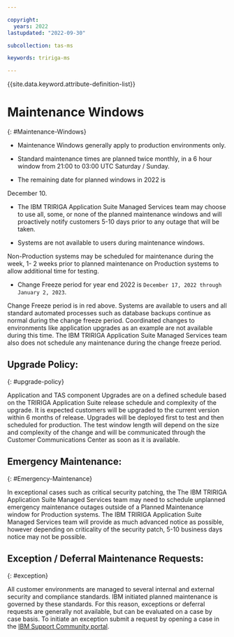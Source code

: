 ```yaml
---

copyright:
  years: 2022
lastupdated: "2022-09-30"

subcollection: tas-ms

keywords: tririga-ms

---
```


{{site.data.keyword.attribute-definition-list}}

# Maintenance Windows
{: #Maintenance-Windows}

* Maintenance Windows generally apply to production environments only.

* Standard maintenance times are planned twice monthly, in a 6 hour window from 21:00 to 03:00 UTC Saturday / Sunday. 

* The remaining date for planned windows in 2022 is

December 10.

* The IBM TRIRIGA Application Suite Managed Services team may choose to use all, some, or none of the planned maintenance windows and will proactively notify customers 5-10 days prior to any outage that will be taken.

* Systems are not available to users during maintenance windows.

Non-Production systems may be scheduled for maintenance during the week, 1- 2 weeks prior to planned maintenance on Production systems to allow additional time for testing.

* Change Freeze period for year end 2022 is `December 17, 2022 through January 2, 2023`.

Change Freeze period is in red above. Systems are available to users and all standard automated processes such as database backups continue as normal during the change freeze period.  Coordinated changes to environments like application upgrades as an example are not available during this time.  The IBM TRIRIGA Application Suite Managed Services team also does not schedule any maintenance during the change freeze period. 

## Upgrade Policy:
{: #upgrade-policy}

Application and TAS component Upgrades are on a defined schedule based on the TRIRIGA Application Suite release schedule and complexity of the upgrade.  It is expected customers will be upgraded to the current version within 6 months of release.  Upgrades will be deployed first to test and then scheduled for production.  The test window length will depend on the size and complexity of the change and will be communicated through the Customer Communications Center as soon as it is available.

## Emergency Maintenance:
{: #Emergency-Maintenance}

In exceptional cases such as critical security patching, the The IBM TRIRIGA Application Suite Managed Services team may need to schedule unplanned emergency maintenance outages outside of a Planned Maintenance window for Production systems.  The IBM TRIRIGA Application Suite Managed Services team will provide as much advanced notice as possible, however depending on criticality of the security patch, 5-10 business days notice may not be possible.

## Exception / Deferral Maintenance Requests:
{: #exception}

All customer environments are managed to several internal and external security and compliance standards. IBM initiated planned maintenance is governed by these standards. For this reason, exceptions or deferral requests are generally not available, but can be evaluated on a case by case basis.  To initiate an exception submit a request by opening a case in the [IBM Support Community portal](https://www.ibm.com/mysupport).
